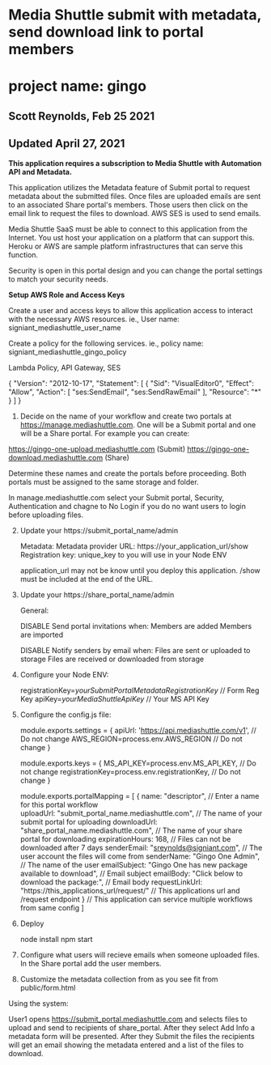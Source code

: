 # Media Shuttle submit with metadata, send download link to portal members

# project name: gingo

## Scott Reynolds, Feb 25 2021
## Updated April 27, 2021



**This application requires a subscription to Media Shuttle with Automation API and Metadata.**

   This application utilizes the Metadata feature of Submit portal to request metadata about the submitted files. Once files are uploaded emails are sent to an associated Share portal's members. Those users then click on the email link to request the files to download. AWS SES is used to send emails.

   Media Shuttle SaaS must be able to connect to this application from the Internet. You ust host your application on a platform that can support this. Heroku or AWS are sample platform infrastructures that can serve this function.
   
   Security is open in this portal design and you can change the portal settings to match your security needs.

**Setup AWS Role and Access Keys**

Create a user and access keys to allow this application access to interact with the necessary AWS resources. ie., User name: signiant_mediashuttle_user_name

Create a policy for the following services. ie., policy name: signiant_mediashuttle_gingo_policy

Lambda Policy, API Gateway, SES

{
    "Version": "2012-10-17",
    "Statement": [
        {
            "Sid": "VisualEditor0",
            "Effect": "Allow",
            "Action": [
                "ses:SendEmail",
                "ses:SendRawEmail"
            ],
            "Resource": "*"
        }
    ]
}

1.  Decide on the name of your workflow and create two portals at https://manage.mediashuttle.com. One will be a Submit portal and one will be a Share portal. For example you can create:

   https://gingo-one-upload.mediashuttle.com (Submit) 
   https://gingo-one-download.mediashuttle.com (Share)

   Determine these names and create the portals before proceeding. Both portals must be assigned to the same storage and folder.

   In manage.mediashuttle.com select your Submit portal, Security, Authentication and chagne to No Login if you do no want users to login before uploading files.

2. Update your https://submit_portal_name/admin

   Metadata: Metadata provider URL: https://your_application_url/show  
   Registration key: unique_key to you will use in your Node ENV

   application_url may not be know until you deploy this application.
   /show must be included at the end of the URL.

3. Update your https://share_portal_name/admin 

   General: 
   
   DISABLE Send portal invitations when:
      Members are added
      Members are imported

   DISABLE Notify senders by email when:
      Files are sent or uploaded to storage
      Files are received or downloaded from storage

      
4. Configure your Node ENV:

   registrationKey=*yourSubmitPortalMetadataRegistrationKey* // Form Reg Key
   apiKey=*yourMediaShuttleApiKey* // Your MS API Key

5. Configure the config.js file:

   module.exports.settings = {
      apiUrl: 'https://api.mediashuttle.com/v1',   // Do not change
      AWS_REGION=process.env.AWS_REGION            // Do not change
   }

   module.exports.keys = {
      MS_API_KEY=process.env.MS_API_KEY,           // Do not change
      registrationKey=process.env.registrationKey, // Do not change
   }

   module.exports.portalMapping = [
      {
         name: "descriptor", // Enter a name for this portal workflow              
         uploadUrl: "submit_portal_name.mediashuttle.com", // The name of your submit portal for uploading
         downloadUrl: "share_portal_name.mediashuttle.com", // The name of your share portal for downloading
         expirationHours: 168, // Files can not be downloaded after 7 days
         senderEmail: "sreynolds@signiant.com", // The user account the files will come from
         senderName: "Gingo One Admin", // The name of the user 
         emailSubject: "Gingo One has new package available to download", // Email subject
         emailBody: "Click below to download the package:", // Email body
         requestLinkUrl: "https://this_applications_url/request/" // This applications url and /request endpoint
      } // This application can service multiple workflows from same config
   ]

6. Deploy
   
   node install
   npm start

7. Configure what users will recieve emails when someone uploaded files. In the Share portal add the user members.

8. Customize the metadata collection from as you see fit from public/form.html

Using the system:

User1 opens https://submit_portal.mediashuttle.com and selects files to upload and send to recipients of share_portal. After they select Add Info a metadata form will be presented. After they Submit the files the recipients will get an email showing the metadata entered and a list of the files to download.


